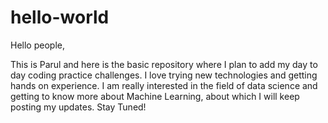 # hello-world

Hello people,

This is Parul and here is the basic repository where I plan to add my day to day coding practice challenges. I love trying new technologies and getting hands on experience. I am really interested in the field of data science and getting to know more about Machine Learning, about which I will keep posting my updates. Stay Tuned!
